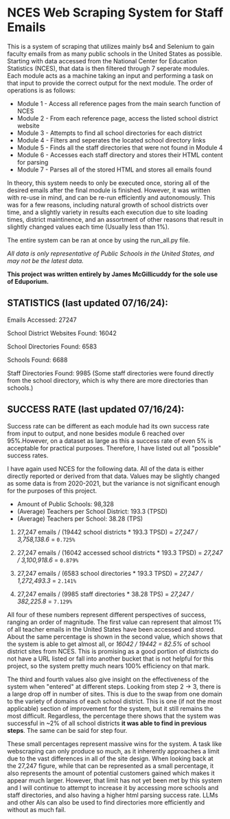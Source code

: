 # NCES Web Scraping System for Staff Emails

This is a system of scraping that utilizes mainly bs4 and Selenium to gain faculty emails from as many public schools in the United States as possible. Starting with data accessed from the National Center for Education Statistics (NCES), that data is then filtered through 7 seperate modules. Each module acts as a machine taking an input and performing a task on that input to provide the correct output for the next module. The order of operations is as follows:

- Module 1 - Access all reference pages from the main search function of NCES
- Module 2 - From each reference page, access the listed school district website
- Module 3 - Attempts to find all school directories for each district
- Module 4 - Filters and seperates the located school directory links
- Module 5 - Finds all the staff directories that were not found in Module 4
- Module 6 - Accesses each staff directory and stores their HTML content for parsing
- Module 7 - Parses all of the stored HTML and stores all emails found

In theory, this system needs to only be executed once, storing all of the desired emails after the final module is finished. However, it was written with re-use in mind, and can be re-run efficiently and autonomously. This was for a few reasons, including natural growth of school districts over time, and a slightly variety in results each execution due to site loading times, district maintinence, and an assortment of other reasons that result in slightly changed values each time (Usually less than 1%).

The entire system can be ran at once by using the run_all.py file.

_All data is only representative of Public Schools in the United States, and may not be the latest data._

**This project was written entirely by James McGillicuddy for the sole use of Eduporium.**



## STATISTICS (last updated 07/16/24):

Emails Accessed: 27247

School District Websites Found: 16042

School Directories Found: 6583

Schools Found: 6688

Staff Directories Found: 9985 (Some staff directories were found directly from the school directory, which is why there are more directories than schools.)



## SUCCESS RATE (last updated 07/16/24):

Success rate can be different as each module had its own success rate from input to output, and none besides module 6 reached over 95%.However, on a dataset as large as this a success rate of even 5% is acceptable for practical purposes. Therefore, I have listed out all "possible" success rates.

I have again used NCES for the following data. All of the data is either directly reported or derived from that data. Values may be slightly changed as some data is from 2020-2021, but the variance is not significant enough for the purposes of this project.

- Amount of Public Schools: 98,328
- (Average) Teachers per School District: 193.3 (TPSD)
- (Average) Teachers per School: 38.28 (TPS)


1. 27,247 emails / (19442 school districts * 193.3 TPSD) = _27,247 / 3,758,138.6_ = `0.725%`

2. 27,247 emails / (16042 accessed school districts * 193.3 TPSD) = _27,247 / 3,100,918.6_ = `0.879%`

3. 27,247 emails / (6583 school directories * 193.3 TPSD) = _27,247 / 1,272,493.3_ = `2.141%`

4. 27,247 emails / (9985 staff directories * 38.28 TPS) = _27,247 / 382,225.8_ = `7.129%`

All four of these numbers represent different perspectives of success, ranging an order of magnitude. The first value can represent that almost 1% of all teacher emails in the United States have been accessed and stored. About the same percentage is shown in the second value, which shows that the system is able to get almost all, or _16042 / 19442 = 82.5%_ of school district sites from NCES. This is promising as a good portion of districts do not have a URL listed or fall into another bucket that is not helpful for this project, so the system pretty much nears 100% efficiency on that mark.

The third and fourth values also give insight on the effectiveness of the system when "entered" at different steps. Looking from step 2 -> 3, there is a large drop off in number of sites. This is due to the swap from one domain to the variety of domains of each school district. This is one (if not the most applicable) section of improvement for the system, but it still remains the most difficult. Regardless, the percentage there shows that the system was successful in ~2% of all school districts **it was able to find in previous steps**. The same can be said for step four.

These small percentages represent massive wins for the system. A task like webscraping can only produce so much, as it
inherently approaches a limit due to the vast differences in all of the site design. When looking back at the 27,247 figure, while that can be represented as a small percentage, it also represents the amount of potential customers gained which makes it appear much larger. However, that limit has not yet been met by this system and I will continue to attempt to increase it by accessing more schools and staff directories, and also having a higher html parsing success rate. LLMs and other AIs can also be used to find directories more efficiently and without as much fail.